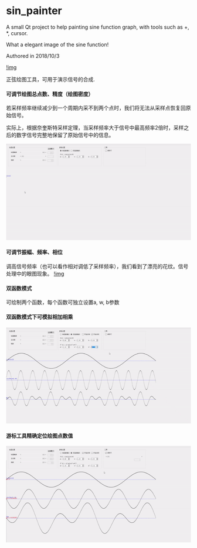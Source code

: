 # sin_painter
A small Qt project to help painting sine function graph, with tools such as +, *, cursor.

What a elegant image of the sine function!

Authored in 2018/10/3

[!img](https://github.com/lichengchen/sin_painter/blob/main/p4-1.png)

正弦绘图工具，可用于演示信号的合成.

#### 可调节绘图总点数、精度（绘图密度）
若采样频率继续减少到一个周期内采不到两个点时，我们将无法从采样点恢复回原始信号。

实际上，根据奈奎斯特采样定理，当采样频率大于信号中最高频率2倍时，采样之后的数字信号完整地保留了原始信号中的信息。

![img](https://github.com/lichengchen/sinPainter/blob/main/4-1.gif) 
#### 可调节振幅、频率、相位
调高信号频率（也可以看作相对调低了采样频率），我们看到了漂亮的花纹。信号处理中的眼图现象。
[!img](https://github.com/lichengchen/sin_painter/blob/main/p4-2.jpg)

#### 双函数模式
可绘制两个函数，每个函数可独立设置a, w, b参数
#### 双函数模式下可模拟相加相乘
![img](https://github.com/lichengchen/sinPainter/blob/main/4-2.gif) 
#### 游标工具精确定位绘图点数值
![img](https://github.com/lichengchen/sinPainter/blob/main/4-3.gif) 

